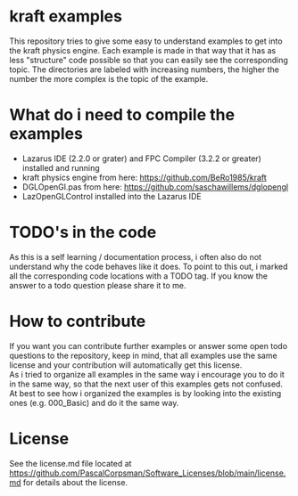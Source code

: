 # kraft examples
This repository tries to give some easy to understand examples to get into the kraft physics engine.
Each example is made in that way that it has as less "structure" code possible so that you can easily see the corresponding topic.
The directories are labeled with increasing numbers, the higher the number the more complex is the topic of the example.

# What do i need to compile the examples
- Lazarus IDE (2.2.0 or grater) and FPC Compiler (3.2.2 or greater) installed and running
- kraft physics engine from here: https://github.com/BeRo1985/kraft
- DGLOpenGl.pas from here: https://github.com/saschawillems/dglopengl
- LazOpenGLControl installed into the Lazarus IDE

# TODO's in the code
As this is a self learning / documentation process, i often also do not understand why the code behaves like it does. To point to this out, i marked all the corresponding code locations with a TODO tag. If you know the answer to a todo question please share it to me.

# How to contribute
If you want you can contribute further examples or answer some open todo questions to the repository, keep in mind, that all examples use the same license and your contribution will automatically get this license. <br>
As i tried to organize all examples in the same way i encourage you to do it in the same way, so that the next user of this examples gets not confused.
At best to see how i organized the examples is by looking into the existing ones (e.g. 000_Basic) and do it the same way.

# License
See the license.md file located at https://github.com/PascalCorpsman/Software_Licenses/blob/main/license.md for details about the license.
